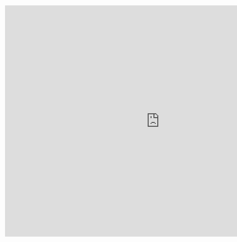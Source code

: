 <div style="width: 960px; height: 720px; margin: 10px; position: relative;"><iframe allowfullscreen frameborder="0" style="width:960px; height:720px" src="https://app.lucidchart.com/documents/embeddedchart/d4175b49-a225-4bf4-8f83-f93d0ca58c00" id="et3tsFyWPQ4q"></iframe></div>